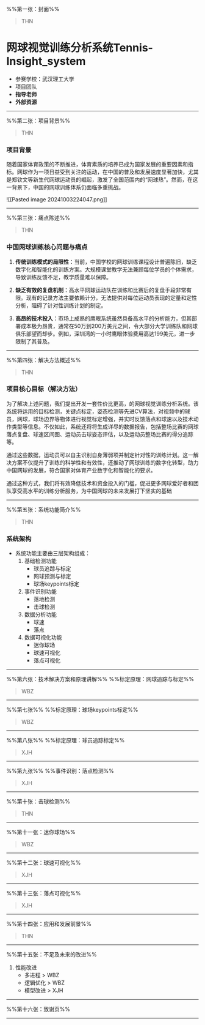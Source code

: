 %%第一张：封面%%
> THN
# 网球视觉训练分析系统Tennis-Insight_system
- 参赛学校：武汉理工大学
- 项目团队
- **指导老师**
- **外部资源**
 ---
%%第二张：项目背景%%
> THN
### 项目背景
随着国家体育政策的不断推进，体育素质的培养已成为国家发展的重要因素和指标。网球作为一项日益受到关注的运动，在中国的普及和发展速度显著加快，尤其是郑钦文等新生代网球运动员的崛起，激发了全国范围内的“网球热”。然而，在这一背景下，中国的网球训练体系仍面临多重挑战。

![[Pasted image 20241003224047.png]]

----
%%第三张：痛点陈述%%
> THN
### 中国网球训练核心问题与痛点
1. **传统训练模式的局限性**：当前，中国学校的网球训练课程设计普遍陈旧，缺乏数字化和智能化的训练方案。大规模课堂教学无法兼顾每位学员的个体需求，导致训练反馈不足，教学质量难以保障。

2. **缺乏有效的复盘机制**：高水平网球运动队在训练和比赛后的复盘手段非常有限。现有的记录方法主要依赖计分，无法提供对每位运动员表现的定量和定性分析，阻碍了针对性训练计划的制定。

3. **高昂的技术投入**：市场上成熟的鹰眼系统虽然具备高水平的分析能力，但其部署成本极为昂贵，通常在50万到200万美元之间，令大部分大学训练队和网球俱乐部望而却步。例如，深圳湾的一小时鹰眼体验费用高达199美元，进一步限制了其普及。

---
%%第四张：解决方法概述%%
> THN
### 项目核心目标（解决方法）
为了解决上述问题，我们提出开发一套性价比更高，的网球视觉训练分析系统。该系统将运用的目标检测，关键点标定，姿态检测等先进CV算法，对视频中的球员，网球，球场边界等物体进行视觉标定增强，并实时反馈落点和球速以及技术动作类型等信息。不仅如此，系统还将将生成详尽的数据报告，包括整场比赛的网球落点复盘、球速区间图、运动员击球姿态评估，以及运动员整场比赛的得分追踪等。

通过这些数据，运动员可以自主识别自身薄弱项并制定针对性的训练计划。这一解决方案不仅提升了训练的科学性和有效性，还推动了网球训练的数字化转型，助力中国网球的发展，符合国家对体育产业数字化和智能化的要求。

通过这种方式，我们将有效降低技术和资金投入的门槛，促进更多网球爱好者和团队享受高水平的训练分析服务，为中国网球的未来发展打下坚实的基础

---
%%第五张：系统功能简介%% 
> THN

### 系统架构
- 系统功能主要由三层架构组成：
	1. 基础检测功能
		- 球员追踪与标定
		- 网球预测与标定
		- 球场keypoints标定
	2. 事件识别功能
		- 落地检测
		- 击球检测
	3. 数据分析功能
		- 球速
		- 落点
	4. 数据可视化功能
		- 迷你球场
		- 球速可视化
		- 落点可视化

----
%%第六张：技术解决方案和原理讲解%%
%%标定原理：网球追踪与标定%%
> WBZ


---
%%第七张%%
%%标定原理：球场keypoints标定%%
> WBZ



---
%%第八张%%
%%标定原理：球员追踪标定%%
> XJH


----
%%第九张%%
%%事件识别：落点检测%%
> XJH

---
%%第十张：击球检测%%
> THN


---
%%第十一张：迷你球场%%
> WBZ

---
%%第十二张：球速可视化%%
> XJH

---
%%第十三张：落点可视化%%
> XJH

---
%%第十四张：应用和发展前景%%
> THN

---
%%第十五张：不足及未来的改进%%
1. 性能改进
	- 多进程 > WBZ
	- 逻辑优化 > WBZ
	- 模型改进 > XJH

---
%%第十六张：致谢页%%


---
